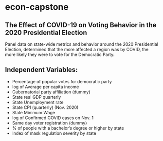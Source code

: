 # econ-capstone
## The Effect of COVID-19 on Voting Behavior in the 2020 Presidential Election 
Panel data on state-wide metrics and behavior around the 2020 Presidential Election, determined that the more affected a region was by COVID, the more likely they were to vote for the Democratic Party.
## Independent Variables:
* Percentage of popular votes for democratic party
* log of Average per capita income
* Gubernatorial party affiliation (dummy)
* State real GDP quarterly 
* State Unemployment rate
* State CPI (quarterly) (Nov. 2020)
* State Minimum Wage
* log of Confirmed COVID cases on Nov. 1
* Same day voter registration (dummy)
*  % of people with a bachelor’s degree or higher by state
* Index of mask regulation severity by state
